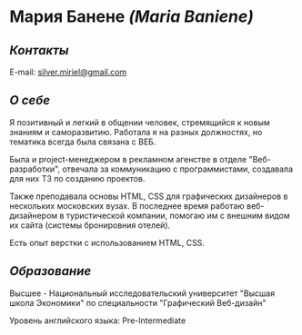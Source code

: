 # Мария Банене *(Maria Baniene)*

## *Контакты*

E-mail: silver.miriel@gmail.com

## *О себе*

Я позитивный и легкий в общении человек, стремящийся к новым знаниям и саморазвитию. Работала я на разных должностях, но тематика всегда была связана с ВЕБ. 

Была и project-менеджером в рекламном агенстве в отделе "Веб-разработки", отвечала за коммуникацию с программистами, создавала для них ТЗ по созданию проектов.

Также преподавала основы HTML, CSS для графических дизайнеров в нескольких московских вузах.
В последнее время работаю веб-дизайнером в туристической компании, помогаю им с внешним видом их сайта (системы бронировния отелей).

Есть опыт верстки с использованием HTML, CSS.

## *Образование*

Высшее - Национальный исследовательский университет "Высшая школа Экономики" по специальности "Графический Веб-дизайн"

Уровень английского языка: Pre-Intermediate

